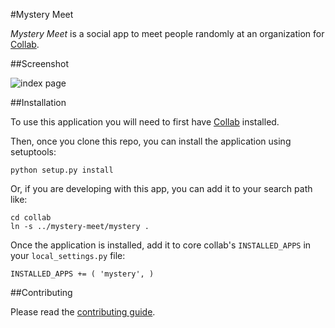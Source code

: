 #Mystery Meet

*Mystery Meet* is a social app to meet people randomly at an organization for [Collab](https://github.com/cfpb/collab).


##Screenshot

![index page](screenshots/main.png "Index Page")

##Installation

To use this application you will need to first have [Collab](https://github.com/cfpb/collab) installed.

Then, once you clone this repo, you can install the application using setuptools:

`python setup.py install`

Or, if you are developing with this app, you can add it to your search path like:

```
cd collab
ln -s ../mystery-meet/mystery .
```

Once the application is installed, add it to core collab's `INSTALLED_APPS` in your `local_settings.py` file:

```
INSTALLED_APPS += ( 'mystery', )
```

##Contributing

Please read the [contributing guide](./CONTRIBUTING.md).
